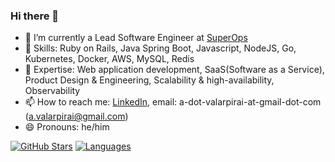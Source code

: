 ### Hi there 👋

<!--
**valarpirai/valarpirai** is a ✨ _special_ ✨ repository because its `README.md` (this file) appears on your GitHub profile.

Here are some ideas to get you started:
-->

- 🔭 I’m currently a Lead Software Engineer at [SuperOps](https://www.superops.com/)
- 🌱 Skills: Ruby on Rails, Java Spring Boot, Javascript, NodeJS, Go, Kubernetes, Docker, AWS, MySQL, Redis
- 🌱 Expertise: Web application development, SaaS(Software as a Service), Product Design & Engineering, Scalability & high-availability, Observability
- 📫 How to reach me: [LinkedIn](https://www.linkedin.com/in/valarpirai), email: a-dot-valarpirai-at-gmail-dot-com (a.valarpirai@gmail.com)
- 😄 Pronouns: he/him


[![GitHub Stars](https://github-readme-stats.vercel.app/api?username=valarpirai)]()
[![Languages](https://github-readme-stats.vercel.app/api/top-langs/?username=valarpirai)]()
